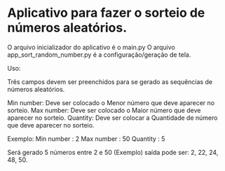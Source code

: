 # Aplicativo para fazer o sorteio de números aleatórios.

O arquivo inicializador do aplicativo é o main.py
O arquivo app_sort_random_number.py é a configuração/geração de tela.

Uso:

Três campos devem ser preenchidos para se gerado as sequências de números aleatórios.

Min number: Deve ser colocado o Menor número que deve aparecer no sorteio.
Max number: Deve ser colocado o Maior número que deve aparecer no sorteio.
Quantity: Deve ser colocar a Quantidade de número que deve aparecer no sorteio.

Exemplo:
Min number : 2
Max number : 50
Quantity : 5

Será gerado 5 números entre 2 e 50
(Exemplo) saída pode ser: 2, 22, 24, 48, 50.
